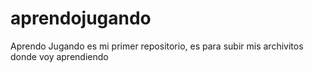 aprendojugando
==============

Aprendo Jugando es mi primer repositorio, es para subir mis archivitos donde voy aprendiendo
